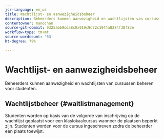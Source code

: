 ```yaml
---
jcr-language: en_us
title: Wachtlijst- en aanwezigheidsbeheer
description: Beheerders kunnen aanwezigheid en wachtlijsten van cursussen beheren voor studenten van de Adobe Leermanager.
contentowner: manochan
source-git-commit: 9325abb9cda8c8a019c9d72c1944a8284f38f83e
workflow-type: tm+mt
source-wordcount: '63'
ht-degree: 79%

---
```




# Wachtlijst- en aanwezigheidsbeheer

Beheerders kunnen aanwezigheid en wachtlijsten van cursussen beheren voor studenten.

## Wachtlijstbeheer {#waitlistmanagement}

Studenten worden op basis van de volgorde van inschrijving op de wachtlijst geplaatst voor een klaslokaalcursus wanneer de plaatsen beperkt zijn. Studenten worden voor de cursus ingeschreven zodra de beheerder een plaats toewijst.

